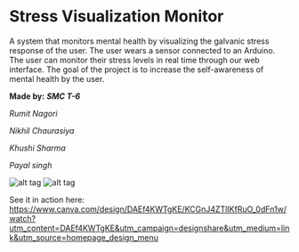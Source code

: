 Stress Visualization Monitor
=================
A system that monitors mental health by visualizing the galvanic stress response of the user. The user wears a sensor connected to an Arduino. The user can monitor their stress levels in real time through our web interface. The goal of the project is to increase the self-awareness of mental health by the user.


**Made by:**  ***SMC T-6***


*Rumit Nagori*

*Nikhil Chaurasiya*

*Khushi Sharma*

*Payal singh*

![alt tag](https://github.com/nikk-16/mental_health/blob/master/Team_logo.png) 
![alt tag](https://raw.githubusercontent.com/adamgillfillan/mental_health_app/master/logo-mhv.png)


See it in action here: 
https://www.canva.com/design/DAEf4KWTgKE/KCGnJ4ZTlIKfRuO_0dFn1w/watch?utm_content=DAEf4KWTgKE&utm_campaign=designshare&utm_medium=link&utm_source=homepage_design_menu


